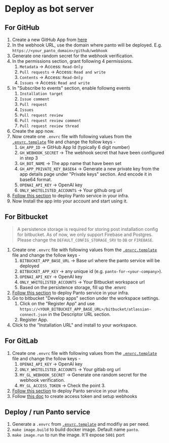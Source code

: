 # Deploy as bot server

## For GitHub

1. Create a new GitHub App from [here](https://github.com/settings/apps/new)
2. In the webhook URL, use the domain where panto will be deployed. E.g. `https://<your_panto_domain>/github/webhook`
3. Generate one random secret for the webhook verification.
4. In the permissions section, grant following 4 permissions.
    1. `Metadata` -> Access: `Read-Only`
    2. `Pull requests` -> Access: `Read and write`
    3. `Contents` -> Access: `Read-Only`
    4. `Issues` -> Access: `Read and write`
5. In "Subscribe to events" section, enable followng events
    1. `Installation target`
    2. `Issue comment`
    3. `Pull request`
    4. `Issues`
    5. `Pull request review`
    6. `Pull request review comment`
    7. `Pull request review thread`
6. Create the app now.
7. Now create one `.envrc` file with following values from the [`.envrc.template`](../.envrc.template) file and change the follow keys -
    1. `GH_APP_ID` -> GitHub App Id (typically 6 digit number)
    2. `GH_WEBHOOK_SECRET` -> The webhook secret that have been configured in step 3
    3. `GH_BOT_NAME` -> The app name that have been set
    4. `GH_APP_PRIVATE_KEY_BASE64` -> Generate a new private key from the app details page under "Private keys" section. And encode it in base64 format.
    5. `OPENAI_API_KEY` -> OpenAI key
    6. `ONLY_WHITELISTED_ACCOUNTS` -> Your github org url
8. [Follow this section](#deploy-panto-service) to deploy Panto service in your infra.
9. Now Install the app into your account and start using it.

## For Bitbucket

> A persistence storage is required for storing post installation config for bitbucket. As of now, we only support Firebase and Postgres. Please change the `DEFAULT_CONFIG_STORAGE_SRV` to `DB` or `FIREBASE`.

1. Create one `.envrc` file with following values from the [`.envrc.template`](../.envrc.template) file and change the follow keys -
    1. `BITBUCKET_APP_BASE_URL` -> Base url where the panto service will be deployed
    2. `BITBUCKET_APP_KEY` -> any unique id (e.g. `panto-for-<your-company>`).
    3. `OPENAI_API_KEY` -> OpenAI key
    4. `ONLY_WHITELISTED_ACCOUNTS` -> Your Bitbucket workspace url
    5. Based on the persistence storage, fill up the .envrc
2. [Follow this section](#deploy-panto-service) to deploy Panto service in your infra.
3. Go to bitbucket "Develop apps" section under the workspace settings.
    1. Click on the "Register App" and use `https://<YOUR_BITBUCKET_APP_BASE_URL>/bitbucket/atlassian-connect.json` in the Descriptor URL section.
    2. Register App.
4. Click to the "Installation URL" and install to your workspace.

## For GitLab

1. Create one `.envrc` file with following values from the [`.envrc.template`](../.envrc.template) file and change the follow keys -
    1. `OPENAI_API_KEY` -> OpenAI key
    2. `ONLY_WHITELISTED_ACCOUNTS` -> Your gitlab org url
    3. `MY_GL_WEBHOOK_SECRET` -> Generate one random secret for the webhook verification.
    4. `MY_GL_ACCESS_TOKEN` -> Check the point 3.
2. [Follow this section](#deploy-panto-service) to deploy Panto service in your infra.
3. Follow [this doc](https://docs.google.com/document/d/1S9BI_6pSa1j8IXDA2KLcq7sjScj0tDYz-j-5PpcHx9w/edit?usp=sharing) to create access token and setup webhooks

## Deploy / run Panto service

1. Generate a `.envrc` from [`.envrc.template`](../.envrc.template) and modifiy as per need.
2. `make image.build` to build docker image. Default name `panto`.
3. `make image.run` to run the image. It'll expose `5001` port
